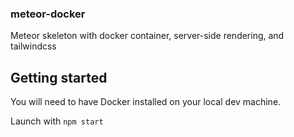 ### meteor-docker
Meteor skeleton with docker container, server-side rendering, and tailwindcss

## Getting started
You will need to have Docker installed on your local dev machine.

Launch with ``npm start``
